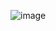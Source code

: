 ![image](https://github.com/rolando1803/bigdata/assets/55965131/0327225a-4f8f-480f-9cab-ef154f082f7b)
